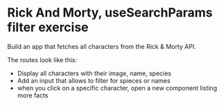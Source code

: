 # Rick And Morty, useSearchParams filter exercise

Build an app that fetches all characters from the Rick & Morty API.

The routes look like this:

- Display all characters with their image, name, species
- Add an input that allows to filter for spieces or names
- when you click on a specific character, open a new component listing more facts
